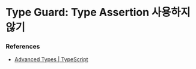 # Type Guard: Type Assertion 사용하지 않기

### References

- [Advanced Types | TypeScript](https://www.typescriptlang.org/docs/handbook/advanced-types.html)